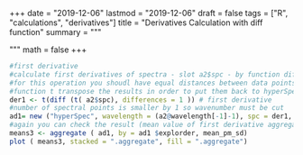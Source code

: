 +++
date = "2019-12-06"
lastmod = "2019-12-06"
draft = false
tags = ["R", "calculations", "derivatives"]
title = "Derivatives Calculation with diff function"
summary = """

"""
math = false
+++



```r
#first derivative
#calculate first derivatives of spectra - slot a2$spc - by function diff
#for this operation you shoudl have equal distances between data points (function spc.loess)
#function t transpose the results in order to put them back to hyperSpec object
der1 <- t(diff (t( a2$spc), differences = 1 )) # first derivative
#number of spectral points is smaller by 1 so wavenumber must be cut
ad1= new ("hyperSpec", wavelength = (a2@wavelength[-1]-1), spc = der1, data=d1 )
#again you can check the result (mean value of first derivative aggregated over variable explorder
means3 <- aggregate ( ad1, by = ad1 $explorder, mean_pm_sd)
plot ( means3, stacked = ".aggregate", fill = ".aggregate")

```
